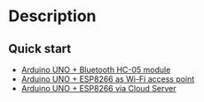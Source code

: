 # Description

## Quick start

- [Arduino UNO + Bluetooth HC-05 module](/quick_start/arduino_bluetooth/en.md)
- [Arduino UNO + ESP8266 as Wi-Fi access point](/quick_start/arduino_esp8266_wifipoint/en.md)
- [Arduino UNO + ESP8266 via Cloud Server](/quick_start/arduino_esp8266_wificloud/en.md)

